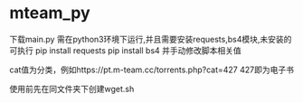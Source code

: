 # mteam_py
下载main.py
需在python3环境下运行,并且需要安装requests,bs4模块,未安装的可执行
pip install requests
pip install bs4
并手动修改脚本相关值

cat值为分类，例如https://pt.m-team.cc/torrents.php?cat=427
427即为电子书

使用前先在同文件夹下创建wget.sh
